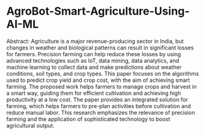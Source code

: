 # AgroBot-Smart-Agriculture-Using-AI-ML
Abstract: Agriculture is a major revenue-producing sector in India, but changes in weather and biological patterns can result in significant losses for farmers. 
Precision farming can help reduce these losses by using advanced technologies such as IoT, data mining, data analytics, and machine learning to collect data and
make predictions about weather conditions, soil types, and crop types. This paper focuses on the algorithms used to predict crop yield and crop cost, with the 
aim of achieving smart farming. The proposed work helps farmers to manage crops and harvest in a smart way, guiding them for efficient cultivation and achieving
high productivity at a low cost. The paper provides an integrated solution for farming, which helps farmers to pre-plan activities before cultivation and reduce
manual labor. This research emphasizes the relevance of precision farming and the application of sophisticated technology to boost agricultural output.
